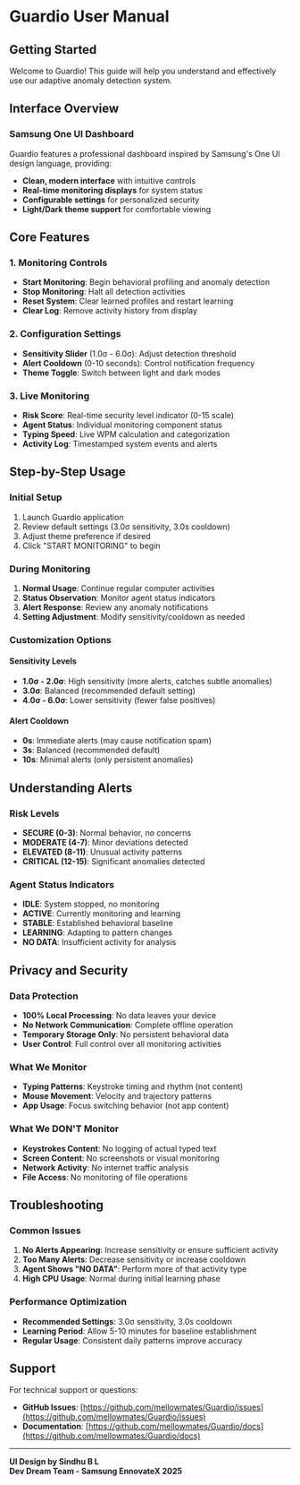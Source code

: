 # Guardio User Manual

## Getting Started

Welcome to Guardio! This guide will help you understand and effectively use our adaptive anomaly detection system.

## Interface Overview

### Samsung One UI Dashboard
Guardio features a professional dashboard inspired by Samsung's One UI design language, providing:
- **Clean, modern interface** with intuitive controls
- **Real-time monitoring displays** for system status
- **Configurable settings** for personalized security
- **Light/Dark theme support** for comfortable viewing

## Core Features

### 1. Monitoring Controls
- **Start Monitoring**: Begin behavioral profiling and anomaly detection
- **Stop Monitoring**: Halt all detection activities
- **Reset System**: Clear learned profiles and restart learning
- **Clear Log**: Remove activity history from display

### 2. Configuration Settings
- **Sensitivity Slider** (1.0σ - 6.0σ): Adjust detection threshold
- **Alert Cooldown** (0-10 seconds): Control notification frequency
- **Theme Toggle**: Switch between light and dark modes

### 3. Live Monitoring
- **Risk Score**: Real-time security level indicator (0-15 scale)
- **Agent Status**: Individual monitoring component status
- **Typing Speed**: Live WPM calculation and categorization
- **Activity Log**: Timestamped system events and alerts

## Step-by-Step Usage

### Initial Setup
1. Launch Guardio application
2. Review default settings (3.0σ sensitivity, 3.0s cooldown)
3. Adjust theme preference if desired
4. Click "START MONITORING" to begin

### During Monitoring
1. **Normal Usage**: Continue regular computer activities
2. **Status Observation**: Monitor agent status indicators
3. **Alert Response**: Review any anomaly notifications
4. **Setting Adjustment**: Modify sensitivity/cooldown as needed

### Customization Options

#### Sensitivity Levels
- **1.0σ - 2.0σ**: High sensitivity (more alerts, catches subtle anomalies)
- **3.0σ**: Balanced (recommended default setting)
- **4.0σ - 6.0σ**: Lower sensitivity (fewer false positives)

#### Alert Cooldown
- **0s**: Immediate alerts (may cause notification spam)
- **3s**: Balanced (recommended default)
- **10s**: Minimal alerts (only persistent anomalies)

## Understanding Alerts

### Risk Levels
- **SECURE (0-3)**: Normal behavior, no concerns
- **MODERATE (4-7)**: Minor deviations detected
- **ELEVATED (8-11)**: Unusual activity patterns
- **CRITICAL (12-15)**: Significant anomalies detected

### Agent Status Indicators
- **IDLE**: System stopped, no monitoring
- **ACTIVE**: Currently monitoring and learning
- **STABLE**: Established behavioral baseline
- **LEARNING**: Adapting to pattern changes
- **NO DATA**: Insufficient activity for analysis

## Privacy and Security

### Data Protection
- **100% Local Processing**: No data leaves your device
- **No Network Communication**: Complete offline operation
- **Temporary Storage Only**: No persistent behavioral data
- **User Control**: Full control over all monitoring activities

### What We Monitor
- **Typing Patterns**: Keystroke timing and rhythm (not content)
- **Mouse Movement**: Velocity and trajectory patterns
- **App Usage**: Focus switching behavior (not app content)

### What We DON'T Monitor
- **Keystrokes Content**: No logging of actual typed text
- **Screen Content**: No screenshots or visual monitoring  
- **Network Activity**: No internet traffic analysis
- **File Access**: No monitoring of file operations

## Troubleshooting

### Common Issues
1. **No Alerts Appearing**: Increase sensitivity or ensure sufficient activity
2. **Too Many Alerts**: Decrease sensitivity or increase cooldown
3. **Agent Shows "NO DATA"**: Perform more of that activity type
4. **High CPU Usage**: Normal during initial learning phase

### Performance Optimization
- **Recommended Settings**: 3.0σ sensitivity, 3.0s cooldown
- **Learning Period**: Allow 5-10 minutes for baseline establishment
- **Regular Usage**: Consistent daily patterns improve accuracy

## Support

For technical support or questions:
- **GitHub Issues**: [https://github.com/mellowmates/Guardio/issues](https://github.com/mellowmates/Guardio/issues)
- **Documentation**: [https://github.com/mellowmates/Guardio/docs](https://github.com/mellowmates/Guardio/docs)

---

**UI Design by Sindhu B L**  
**Dev Dream Team - Samsung EnnovateX 2025**
```
